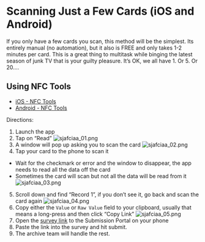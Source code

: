 # Scanning Just a Few Cards (iOS and Android)

If you only have a few cards you scan, this method will be the simplest. Its entirely manual (no automation), but it also is FREE and only takes 1-2 minutes per card. This is a great thing to multitask while binging the latest season of junk TV that is your guilty pleasure. It’s OK, we all have 1. Or 5. Or 20….

## Using NFC Tools

- [iOS - NFC Tools](https://apps.apple.com/us/app/nfc-tools/id1252962749)
- [Android - NFC Tools](https://play.google.com/store/apps/details?id=com.wakdev.wdnfc&hl=en-US)

Directions:

1. Launch the app
2. Tap on “Read”
![sjafciaa_01.png](/img/sjafciaa_01.png)
3. A window will pop up asking you to scan the card
![sjafciaa_02.png](/img/sjafciaa_02.png)
4. Tap your card to the phone to scan it
- Wait for the checkmark or error and the window to disappear, the app needs to read all the data off the card
- Sometimes the card will scan but not all the data will be read from it
![sjafciaa_03.png](/img/sjafciaa_03.png)
5. Scroll down and find “Record 1”, if you don’t see it, go back and scan the card again
![sjafciaa_04.png](/img/sjafciaa_04.png)
6. Copy either the `Value` or `Raw Value` field to your clipboard, usually that means a long-press and then click “Copy Link”
![sjafciaa_05.png](/img/sjafciaa_05.png)
7. Open the [survey link](https://forms.gle/evmKzarnhkK7efYq6) to the Submission Portal on your phone
8. Paste the link into the survey and hit submit.
9. The archive team will handle the rest.
